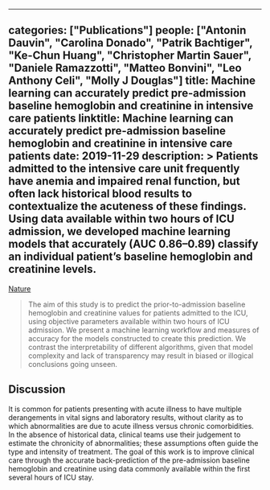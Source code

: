 
---
categories: ["Publications"]
people: ["Antonin Dauvin", "Carolina Donado", "Patrik Bachtiger", "Ke-Chun Huang", "Christopher Martin Sauer", "Daniele Ramazzotti", "Matteo Bonvini", "Leo Anthony Celi", "Molly J Douglas"]
title: Machine learning can accurately predict pre-admission baseline hemoglobin and creatinine in intensive care patients
linktitle: Machine learning can accurately predict pre-admission baseline hemoglobin and creatinine in intensive care patients
date: 2019-11-29
description: >
 Patients admitted to the intensive care unit frequently have anemia and impaired renal function, but often lack historical blood results to contextualize the acuteness of these findings. Using data available within two hours of ICU admission, we developed machine learning models that accurately (AUC 0.86–0.89) classify an individual patient’s baseline hemoglobin and creatinine levels. 
---

<a href="https://www.nature.com/articles/s41746-019-0192-z" target="_blank">Nature</a>

>The aim of this study is to predict the prior-to-admission baseline hemoglobin and creatinine values for patients admitted to the ICU, using objective parameters available within two hours of ICU admission. We present a machine learning workflow and measures of accuracy for the models constructed to create this prediction. We contrast the interpretability of different algorithms, given that model complexity and lack of transparency may result in biased or illogical conclusions going unseen.

## Discussion

It is common for patients presenting with acute illness to have multiple derangements in vital signs and laboratory results, without clarity as to which abnormalities are due to acute illness versus chronic comorbidities. In the absence of historical data, clinical teams use their judgement to estimate the chronicity of abnormalities; these assumptions often guide the type and intensity of treatment. The goal of this work is to improve clinical care through the accurate back-prediction of the pre-admission baseline hemoglobin and creatinine using data commonly available within the first several hours of ICU stay.